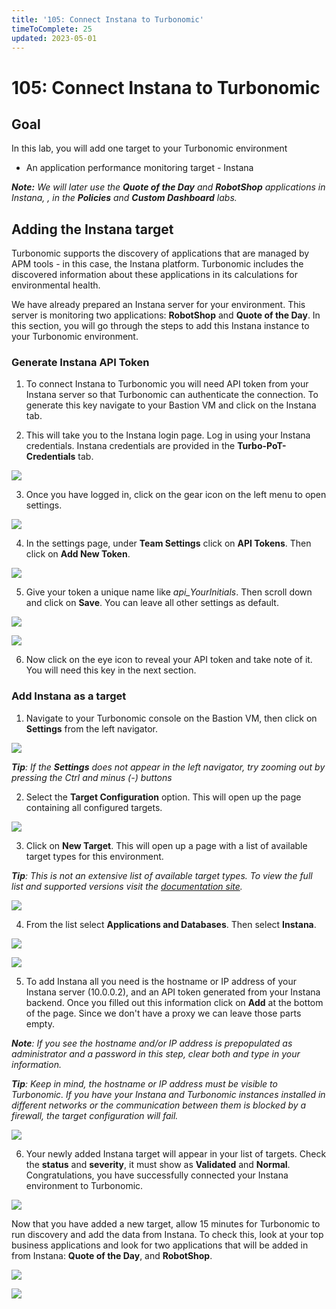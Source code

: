 ```yaml
---
title: '105: Connect Instana to Turbonomic'
timeToComplete: 25
updated: 2023-05-01
---
```


# 105: Connect Instana to Turbonomic

## Goal

In this lab, you will add one target to your Turbonomic environment

- An application performance monitoring target - Instana

_**Note:** We will later use the **Quote of the Day** and **RobotShop** applications in Instana, , in the **Policies** and **Custom Dashboard** labs._

## Adding the Instana target

Turbonomic supports the discovery of applications that are managed by APM tools - in this case, the Instana platform. Turbonomic includes the discovered information about these applications in its calculations for environmental health.

We have already prepared an Instana server for your environment. This server is monitoring two applications: **RobotShop** and **Quote of the Day**. In this section, you will go through the steps to add this Instana instance to your Turbonomic environment.

### Generate Instana API Token

1. To connect Instana to Turbonomic you will need API token from your Instana server so that Turbonomic can authenticate the connection. To generate this key navigate to your Bastion VM and click on the Instana tab.

2. This will take you to the Instana login page. Log in using your Instana credentials. Instana credentials are provided in the **Turbo-PoT-Credentials** tab.

![](./images/105/instanatab.png)

3. Once you have logged in, click on the gear icon on the left menu to open settings.

![](./images/105/instana2.png)

4. In the settings page, under **Team Settings** click on **API Tokens**. Then click on **Add New Token**.

![](./images/105/instana3.png)

5. Give your token a unique name like _api_YourInitials_. Then scroll down and click on **Save**. You can leave all other settings as default.

![](./images/105/instana4.png)

![](./images/105/instana5.png)

6. Now click on the eye icon to reveal your API token and take note of it. You will need this key in the next section.

### Add Instana as a target

1. Navigate to your Turbonomic console on the Bastion VM, then click on **Settings** from the left navigator.

![](./images/105/turbo-main.png)

_**Tip**: If the **Settings** does not appear in the left navigator, try zooming out by pressing the Ctrl and minus (-) buttons_

2. Select the **Target Configuration** option. This will open up the page containing all configured targets.

![](./images/105/target-settings.png)

3. Click on **New Target**. This will open up a page with a list of available target types for this environment.

_**Tip**: This is not an extensive list of available target types. To view the full list and supported versions visit the [documentation site](https://www.ibm.com/docs/en/tarm/8.8.0?topic=overview-turbonomic-targets)._

![](./images/105/target-page.png)

4. From the list select **Applications and Databases**. Then select **Instana**.

![](./images/105/add-instana-1.png)

![](./images/105/add-instana-2.png)

5. To add Instana all you need is the hostname or IP address of your Instana server (10.0.0.2), and an API token generated from your Instana backend. Once you filled out this information click on **Add** at the bottom of the page. Since we don't have a proxy we can leave those parts empty.

_**Note**: If you see the hostname and/or IP address is prepopulated as administrator and a password in this step, clear both and type in your information._

_**Tip**: Keep in mind, the hostname or IP address must be visible to Turbonomic. If you have your Instana and Turbonomic instances installed in different networks or the communication between them is blocked by a firewall, the target configuration will fail._

![](./images/105/add-instana-3.png)

6. Your newly added Instana target will appear in your list of targets. Check the **status** and **severity**, it must show as **Validated** and **Normal**. Congratulations, you have successfully connected your Instana environment to Turbonomic.

![](./images/105/validated.png)

Now that you have added a new target, allow 15 minutes for Turbonomic to run discovery and add the data from Instana. To check this, look at your top business applications and look for two applications that will be added in from Instana: **Quote of the Day**, and **RobotShop**.

![](./images/105/listapps.png)

![](./images/105/apps.png)
